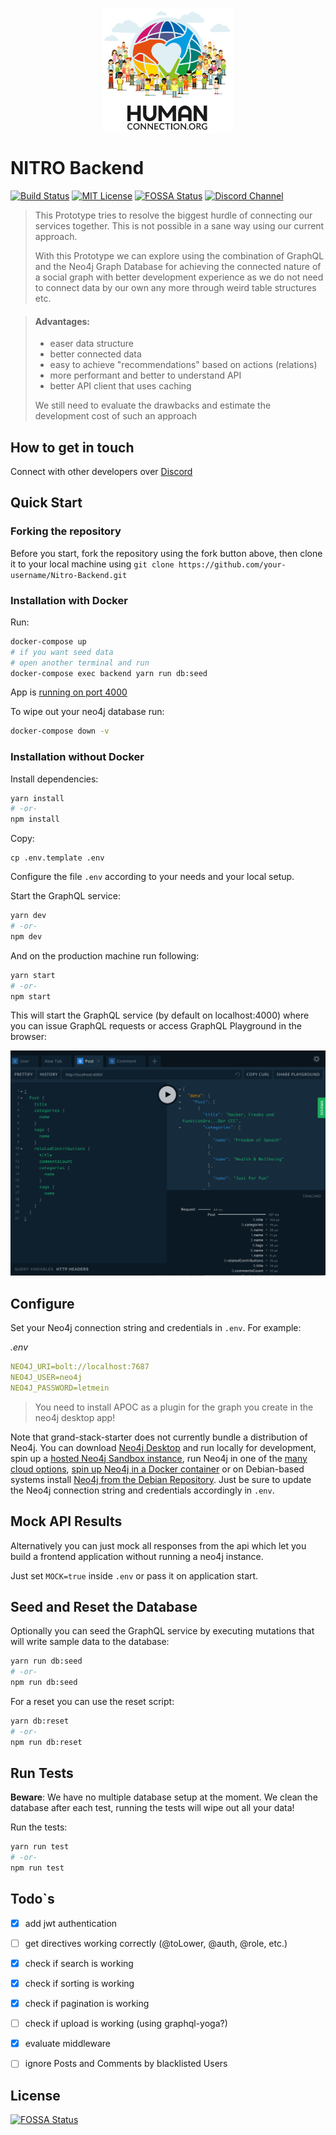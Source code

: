 <p align="center">
  <a href="https://human-connection.org"><img align="center" src="humanconnection.png" height="200" alt="Human Connection" /></a>
</p>

# NITRO Backend
[![Build Status](https://img.shields.io/travis/com/Human-Connection/Nitro-Backend/master.svg)](https://travis-ci.com/Human-Connection/Nitro-Backend)
[![MIT License](https://img.shields.io/badge/license-MIT-green.svg)](https://github.com/Human-Connection/Nitor-Backend/blob/develop/LICENSE.md)
[![FOSSA Status](https://app.fossa.io/api/projects/git%2Bgithub.com%2FHuman-Connection%2FNitro-Backend.svg?type=shield)](https://app.fossa.io/projects/git%2Bgithub.com%2FHuman-Connection%2FNitro-Backend?ref=badge_shield)
[![Discord Channel](https://img.shields.io/discord/489522408076738561.svg)](https://discord.gg/6ub73U3)

> This Prototype tries to resolve the biggest hurdle of connecting
> our services together. This is not possible in a sane way using
> our current approach. 
> 
> With this Prototype we can explore using the combination of 
> GraphQL and the Neo4j Graph Database for achieving the connected
> nature of a social graph with better development experience as we
> do not need to connect data by our own any more through weird table
> structures etc.

>  
> #### Advantages:
> - easer data structure
> - better connected data
> - easy to achieve "recommendations" based on actions (relations)
> - more performant and better to understand API
> - better API client that uses caching
>
> We still need to evaluate the drawbacks and estimate the development 
> cost of such an approach

## How to get in touch 
Connect with other developers over [Discord](https://discord.gg/6ub73U3)

## Quick Start

### Forking the repository
Before you start, fork the repository using the fork button above, then clone it to your local machine using `git clone https://github.com/your-username/Nitro-Backend.git`

### Installation with Docker

Run:
```sh
docker-compose up
# if you want seed data
# open another terminal and run
docker-compose exec backend yarn run db:seed
```

App is [running on port 4000](http://localhost:4000/)

To wipe out your neo4j database run:
```sh
docker-compose down -v
```


### Installation without Docker

Install dependencies:

```bash
yarn install
# -or-
npm install
```

Copy:
```
cp .env.template .env
```
Configure the file `.env` according to your needs and your local setup.

Start the GraphQL service:

```bash
yarn dev
# -or-
npm dev
```

And on the production machine run following:

```bash
yarn start
# -or-
npm start
```

This will start the GraphQL service (by default on localhost:4000)
where you can issue GraphQL requests or access GraphQL Playground in the browser:

![GraphQL Playground](graphql-playground.png)

## Configure

Set your Neo4j connection string and credentials in `.env`.
For example:

_.env_

```yaml
NEO4J_URI=bolt://localhost:7687
NEO4J_USER=neo4j
NEO4J_PASSWORD=letmein
```

> You need to install APOC as a plugin for the graph you create in the neo4j desktop app!

Note that grand-stack-starter does not currently bundle a distribution
of Neo4j. You can download [Neo4j Desktop](https://neo4j.com/download/)
and run locally for development, spin up a [hosted Neo4j Sandbox instance](https://neo4j.com/download/),
run Neo4j in one of the [many cloud options](https://neo4j.com/developer/guide-cloud-deployment/),
[spin up Neo4j in a Docker container](https://neo4j.com/developer/docker/) or on Debian-based systems install [Neo4j from the Debian Repository](http://debian.neo4j.org/).
Just be sure to update the Neo4j connection string and credentials accordingly in `.env`.

## Mock API Results

Alternatively you can just mock all responses from the api which let
you build a frontend application without running a neo4j instance.

Just set `MOCK=true` inside `.env` or pass it on application start.

## Seed and Reset the Database

Optionally you can seed the GraphQL service by executing mutations that 
will write sample data to the database:

```bash
yarn run db:seed
# -or-
npm run db:seed
```

For a reset you can use the reset script:

```bash
yarn db:reset
# -or-
npm run db:reset
```

## Run Tests

**Beware**: We have no multiple database setup at the moment. We clean the database after each test, running the tests will wipe out all your data!

Run the tests:
```bash
yarn run test
# -or-
npm run test
```

## Todo`s

- [x] add jwt authentication
- [ ] get directives working correctly (@toLower, @auth, @role, etc.)
- [x] check if search is working
- [x] check if sorting is working
- [x] check if pagination is working
- [ ] check if upload is working (using graphql-yoga?)
- [x] evaluate middleware 
- [ ] ignore Posts and Comments by blacklisted Users


## License
[![FOSSA Status](https://app.fossa.io/api/projects/git%2Bgithub.com%2FHuman-Connection%2FNitro-Backend.svg?type=large)](https://app.fossa.io/projects/git%2Bgithub.com%2FHuman-Connection%2FNitro-Backend?ref=badge_large)
